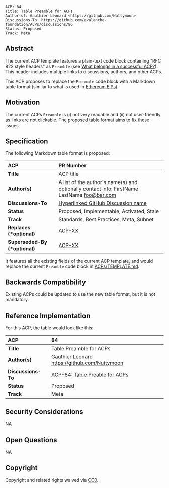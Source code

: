 ```text
ACP: 84
Title: Table Preamble for ACPs
Author(s): Gauthier Leonard <https://github.com/Nuttymoon>
Discussions-To: https://github.com/avalanche-foundation/ACPs/discussions/86
Status: Proposed
Track: Meta
```

## Abstract

The current ACP template features a plain-text code block containing "RFC 822 style headers" as `Preamble` (see [What belongs in a successful ACP?](https://github.com/avalanche-foundation/ACPs?tab=readme-ov-file#what-belongs-in-a-successful-acp)). This header includes multiple links to discussions, authors, and other ACPs.

This ACP proposes to replace the `Preamble` code block with a Markdown table format (similar to what is used in [Ethereum EIPs](https://github.com/ethereum/EIPs/blob/master/EIPS/eip-1.md)).

## Motivation

The current ACPs `Preamble` is (i) not very readable and (ii) not user-friendly as links are not clickable. The proposed table format aims to fix these issues.

## Specification

The following Markdown table format is proposed:

| ACP                            | PR Number                                                                                    |
| :----------------------------- | :------------------------------------------------------------------------------------------- |
| **Title**                      | ACP title                                                                                    |
| **Author(s)**                  | A list of the author's name(s) and optionally contact info: FirstName LastName <foo@bar.com> |
| **Discussions-To**             | [Hyperlinked GitHub Discussion name](./README.md)                                            |
| **Status**                     | Proposed, Implementable, Activated, Stale                                                    |
| **Track**                      | Standards, Best Practices, Meta, Subnet                                                      |
| **Replaces (\*optional)**      | [ACP-XX](./README.md)                                                                        |
| **Superseded-By (\*optional)** | [ACP-XX](./README.md)                                                                        |

It features all the existing fields of the current ACP template, and would replace the current `Preamble` code block in [ACPs/TEMPLATE.md](../TEMPLATE.md).

## Backwards Compatibility

Existing ACPs could be updated to use the new table format, but it is not mandatory.

## Reference Implementation

For this ACP, the table would look like this:

| ACP                | 84                                              |
| :----------------- | :---------------------------------------------- |
| **Title**          | Table Preamble for ACPs                         |
| **Author(s)**      | Gauthier Leonard <https://github.com/Nuttymoon> |
| **Discussions-To** | [ACP-84: Table Preable for ACPs](./README.md)   |
| **Status**         | Proposed                                        |
| **Track**          | Meta                                            |

## Security Considerations

NA

## Open Questions

NA

## Copyright

Copyright and related rights waived via [CC0](https://creativecommons.org/publicdomain/zero/1.0/).
